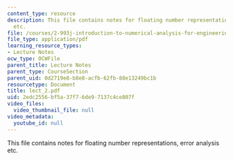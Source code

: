 ```yaml
---
content_type: resource
description: This file contains notes for floating number representations, error analysis
  etc.
file: /courses/2-993j-introduction-to-numerical-analysis-for-engineering-13-002j-spring-2005/2edc2556bf5a37f76de97137c4ce807f_lect_2.pdf
file_type: application/pdf
learning_resource_types:
- Lecture Notes
ocw_type: OCWFile
parent_title: Lecture Notes
parent_type: CourseSection
parent_uid: 0d2719e8-b8e8-acfb-62fb-88e13249bc1b
resourcetype: Document
title: lect_2.pdf
uid: 2edc2556-bf5a-37f7-6de9-7137c4ce807f
video_files:
  video_thumbnail_file: null
video_metadata:
  youtube_id: null
---
```

This file contains notes for floating number representations, error analysis etc.

